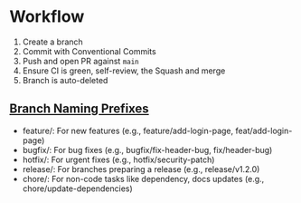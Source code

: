# Workflow

1. Create a branch
2. Commit with Conventional Commits
3. Push and open PR against `main`
4. Ensure CI is green, self-review, the Squash and merge
5. Branch is auto-deleted

## [Branch Naming Prefixes](https://conventional-branch.github.io/)

* feature/: For new features (e.g., feature/add-login-page, feat/add-login-page)
* bugfix/: For bug fixes (e.g., bugfix/fix-header-bug, fix/header-bug)
* hotfix/: For urgent fixes (e.g., hotfix/security-patch)
* release/: For branches preparing a release (e.g., release/v1.2.0)
* chore/: For non-code tasks like dependency, docs updates (e.g., chore/update-dependencies)
